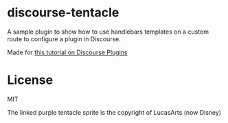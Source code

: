 # discourse-tentacle

A sample plugin to show how to use handlebars templates on a custom route
to configure a plugin in Discourse.

Made for [this tutorial on Discourse Plugins](https://meta.discourse.org/t/beginners-guide-to-creating-discourse-plugins-admin-interfaces/31761)

# License

MIT

The linked purple tentacle sprite is the copyright of LucasArts (now Disney)

